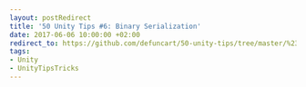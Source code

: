 ```yaml
---
layout: postRedirect
title: '50 Unity Tips #6: Binary Serialization'
date: 2017-06-06 10:00:00 +02:00
redirect_to: https://github.com/defuncart/50-unity-tips/tree/master/%2307-BinarySerialization
tags:
- Unity
- UnityTipsTricks
---
```

